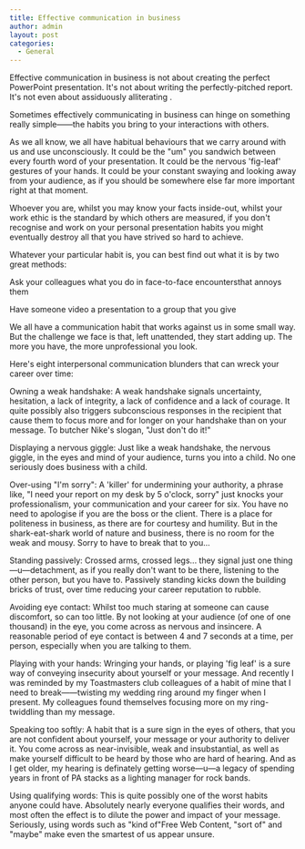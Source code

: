 ```yaml
---
title: Effective communication in business
author: admin
layout: post
categories:
  - General
---
```

Effective communication in business is not about creating the perfect PowerPoint presentation. It's not about writing the perfectly-pitched report. It's not even about assiduously alliterating .

Sometimes effectively communicating in business can hinge on something really simple——the habits you bring to your interactions with others.

As we all know, we all have habitual behaviours that we carry around with us and use unconsciously. It could be the "um" you sandwich between every fourth word of your presentation. It could be the nervous 'fig-leaf' gestures of your hands. It could be your constant swaying and looking away from your audience, as if you should be somewhere else far more important right at that moment.

Whoever you are, whilst you may know your facts inside-out, whilst your work ethic is the standard by which others are measured, if you don't recognise and work on your personal presentation habits you might eventually destroy all that you have strived so hard to achieve.

Whatever your particular habit is, you can best find out what it is by two great methods:

Ask your colleagues what you do in face-to-face encountersthat annoys them

Have someone video a presentation to a group that you give

We all have a communication habit that works against us in some small way. But the challenge we face is that, left unattended, they start adding up. The more you have, the more unprofessional you look.

Here's eight interpersonal communication blunders that can wreck your career over time:

Owning a weak handshake: A weak handshake signals uncertainty, hesitation, a lack of integrity, a lack of confidence and a lack of courage. It quite possibly also triggers subconscious responses in the recipient that cause them to focus more and for longer on your handshake than on your message. To butcher Nike's slogan, "Just don't do it!"

Displaying a nervous giggle: Just like a weak handshake, the nervous giggle, in the eyes and mind of your audience, turns you into a child. No one seriously does business with a child.

Over-using "I'm sorry": A 'killer' for undermining your authority, a phrase like, "I need your report on my desk by 5 o'clock, sorry" just knocks your professionalism, your communication and your career for six. You have no need to apologise if you are the boss or the client. There is a place for politeness in business, as there are for courtesy and humility. But in the shark-eat-shark world of nature and business, there is no room for the weak and mousy. Sorry to have to break that to you...

Standing passively: Crossed arms, crossed legs... they signal just one thing—u—detachment, as if you really don't want to be there, listening to the other person, but you have to. Passively standing kicks down the building bricks of trust, over time reducing your career reputation to rubble.

Avoiding eye contact: Whilst too much staring at someone can cause discomfort, so can too little. By not looking at your audience (of one of one thousand) in the eye, you come across as nervous and insincere. A reasonable period of eye contact is between 4 and 7 seconds at a time, per person, especially when you are talking to them.

Playing with your hands: Wringing your hands, or playing 'fig leaf' is a sure way of conveying insecurity about yourself or your message. And recently I was reminded by my Toastmasters club colleagues of a habit of mine that I need to break——twisting my wedding ring around my finger when I present. My colleagues found themselves focusing more on my ring-twiddling than my message.

Speaking too softly: A habit that is a sure sign in the eyes of others, that you are not confident about yourself, your message or your authority to deliver it. You come across as near-invisible, weak and insubstantial, as well as make yourself difficult to be heard by those who are hard of hearing. And as I get older, my hearing is definately getting worse—u—a legacy of spending years in front of PA stacks as a lighting manager for rock bands.

Using qualifying words: This is quite possibly one of the worst habits anyone could have. Absolutely nearly everyone qualifies their words, and most often the effect is to dilute the power and impact of your message. Seriously, using words such as "kind of"Free Web Content, "sort of" and "maybe" make even the smartest of us appear unsure.
